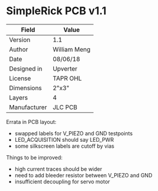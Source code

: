 # SimpleRick PCB v1.1

| Field        | Value        |
|--------------|--------------|
| Version      | 1.1          |
| Author       | William Meng |
| Date         | 08/06/18     |
| Designed in  | Upverter     |
| License      | TAPR OHL     |
| Dimensions   | 2"x3"        |
| Layers       | 4            |
| Manufacturer | JLC PCB      |

Errata in PCB layout:
* swapped labels for V_PIEZO and GND testpoints
* LED_ACQUISITION should say LED_PWR
* some silkscreen labels are cutoff by vias

Things to be improved:
* high current traces should be wider
* need to add bleeder resistor between V_PIEZO and GND
* insufficient decoupling for servo motor
